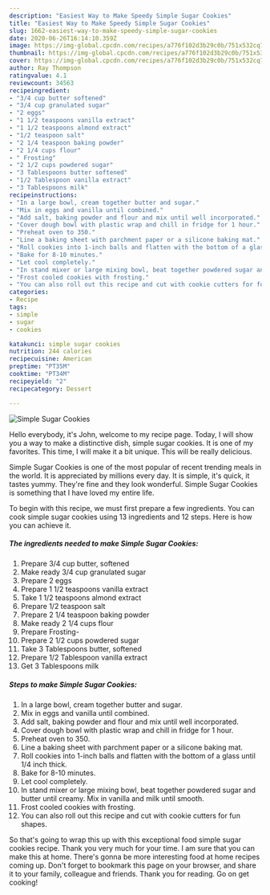 ```yaml
---
description: "Easiest Way to Make Speedy Simple Sugar Cookies"
title: "Easiest Way to Make Speedy Simple Sugar Cookies"
slug: 1662-easiest-way-to-make-speedy-simple-sugar-cookies
date: 2020-06-26T16:14:10.359Z
image: https://img-global.cpcdn.com/recipes/a776f102d3b29c0b/751x532cq70/simple-sugar-cookies-recipe-main-photo.jpg
thumbnail: https://img-global.cpcdn.com/recipes/a776f102d3b29c0b/751x532cq70/simple-sugar-cookies-recipe-main-photo.jpg
cover: https://img-global.cpcdn.com/recipes/a776f102d3b29c0b/751x532cq70/simple-sugar-cookies-recipe-main-photo.jpg
author: Ray Thompson
ratingvalue: 4.1
reviewcount: 34563
recipeingredient:
- "3/4 cup butter softened"
- "3/4 cup granulated sugar"
- "2 eggs"
- "1 1/2 teaspoons vanilla extract"
- "1 1/2 teaspoons almond extract"
- "1/2 teaspoon salt"
- "2 1/4 teaspoon baking powder"
- "2 1/4 cups flour"
- " Frosting"
- "2 1/2 cups powdered sugar"
- "3 Tablespoons butter softened"
- "1/2 Tablespoon vanilla extract"
- "3 Tablespoons milk"
recipeinstructions:
- "In a large bowl, cream together butter and sugar."
- "Mix in eggs and vanilla until combined."
- "Add salt, baking powder and flour and mix until well incorporated."
- "Cover dough bowl with plastic wrap and chill in fridge for 1 hour."
- "Preheat oven to 350."
- "Line a baking sheet with parchment paper or a silicone baking mat."
- "Roll cookies into 1-inch balls and flatten with the bottom of a glass until 1/4 inch thick."
- "Bake for 8-10 minutes."
- "Let cool completely."
- "In stand mixer or large mixing bowl, beat together powdered sugar and butter until creamy. Mix in vanilla and milk until smooth."
- "Frost cooled cookies with frosting."
- "You can also roll out this recipe and cut with cookie cutters for fun shapes."
categories:
- Recipe
tags:
- simple
- sugar
- cookies

katakunci: simple sugar cookies 
nutrition: 244 calories
recipecuisine: American
preptime: "PT35M"
cooktime: "PT34M"
recipeyield: "2"
recipecategory: Dessert

---
```



![Simple Sugar Cookies](https://img-global.cpcdn.com/recipes/a776f102d3b29c0b/751x532cq70/simple-sugar-cookies-recipe-main-photo.jpg)

Hello everybody, it's John, welcome to my recipe page. Today, I will show you a way to make a distinctive dish, simple sugar cookies. It is one of my favorites. This time, I will make it a bit unique. This will be really delicious.

Simple Sugar Cookies is one of the most popular of recent trending meals in the world. It is appreciated by millions every day. It is simple, it's quick, it tastes yummy. They're fine and they look wonderful. Simple Sugar Cookies is something that I have loved my entire life.




To begin with this recipe, we must first prepare a few ingredients. You can cook simple sugar cookies using 13 ingredients and 12 steps. Here is how you can achieve it.

<!--inarticleads1-->

##### The ingredients needed to make Simple Sugar Cookies:

1. Prepare 3/4 cup butter, softened
1. Make ready 3/4 cup granulated sugar
1. Prepare 2 eggs
1. Prepare 1 1/2 teaspoons vanilla extract
1. Take 1 1/2 teaspoons almond extract
1. Prepare 1/2 teaspoon salt
1. Prepare 2 1/4 teaspoon baking powder
1. Make ready 2 1/4 cups flour
1. Prepare  Frosting-
1. Prepare 2 1/2 cups powdered sugar
1. Take 3 Tablespoons butter, softened
1. Prepare 1/2 Tablespoon vanilla extract
1. Get 3 Tablespoons milk




<!--inarticleads2-->

##### Steps to make Simple Sugar Cookies:

1. In a large bowl, cream together butter and sugar.
1. Mix in eggs and vanilla until combined.
1. Add salt, baking powder and flour and mix until well incorporated.
1. Cover dough bowl with plastic wrap and chill in fridge for 1 hour.
1. Preheat oven to 350.
1. Line a baking sheet with parchment paper or a silicone baking mat.
1. Roll cookies into 1-inch balls and flatten with the bottom of a glass until 1/4 inch thick.
1. Bake for 8-10 minutes.
1. Let cool completely.
1. In stand mixer or large mixing bowl, beat together powdered sugar and butter until creamy. Mix in vanilla and milk until smooth.
1. Frost cooled cookies with frosting.
1. You can also roll out this recipe and cut with cookie cutters for fun shapes.




So that's going to wrap this up with this exceptional food simple sugar cookies recipe. Thank you very much for your time. I am sure that you can make this at home. There's gonna be more interesting food at home recipes coming up. Don't forget to bookmark this page on your browser, and share it to your family, colleague and friends. Thank you for reading. Go on get cooking!
